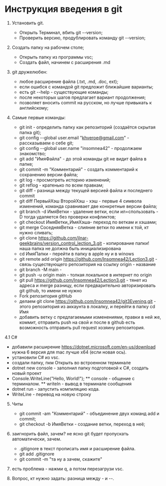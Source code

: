 # Инструкция введения в git

1. Установить git.
    * Открыть Терминал, вбить git --version;
    * Проверить версию, продублировать команду git --version;

2. Создать папку на рабочем столе;
    * Открыть папку из программы vsc;
    * Создать файл, начинем с расширения .md

3. git дружелюбен:
    
    * любое расширение файла (.txt, .md, .doc, ext);
    * если ошибся с командой git предложит ближайшие варианты;
    * есть git --help - существующие команды;
    * после некоторых шагов предлагает вариант продолжения;
    * позволяет вносить commit на русском, но лучше привыкать к английскому;

4. Самые первые команды:

    * git init - определить папку как репозиторий (создаётся скрытая папка git);
    * git config --global user.email "khveroe@gmail.com" - рассказываем о себе git;
    * git config --global user.name "insomnea42" - продолжаем знакомство;
    * git add "ИмяФайла" - до этой команды git не видит файла в папке;
    * git commit -m "Комментарий" - создать комментарий к сохранению версии файла;
    * git log - просмотреть историю изменений;
    * git reflog - кратенько по всем правкам;
    * git diff - разница между текущей версией файла и последнего commit
    * git diff ПервыйХэш ВторойХэш - хэш - первые 4 символа изменений, команда сравнивает две конкретные версии файла;
    * git branch -d ИмяВетки - удаление ветки, если ил=спользовать -D тогда удаляется без проверки конфликтов;
    * git checkout ИмяВетки_ИмяХэша- переход по веткам и хэшами;
    * git merge СоседняяВетка - слияние ветки по имени к той, кт нужно сливать;
    * git clone https://github.com/ilnar-geekbrains/version_control_lection_3.git - копирование папки! наша папка не должна быть инициализирована
    * cd ИмяПапки - перейти в папку в apple ну и в winows
    * git remote add origin https://github.com/Insomnea42/Lection3.git - связь существующего репозитория на ссылку origin - название
    * git branch -M main - 
    * git push -u origin main - толкая локальное в интернет по origin
    * git pull https://github.com/Insomnea42/Lection3.git - тянет из адреса и merge разницу, если предварительно авторизировать git github, то имени не нужно 
    * Fork репозитория gitHub
    * делаем git clone https://github.com/Insomnea42/git3Evening.git - этого репозитория из аккаунта в локалку, и перейти в папку cd Имя
    * добавить ветку с предлагаемыми изменениями, правки в ней же, коммит, отправить push на свой и после в github есть возможность отправить pull request хозяину репозитория.


4.1 C#
  * добавили расширение https://dotnet.microsoft.com/en-us/download нужна 6 версия для mac лучше х64 (если новая ось).
  * установили C# из vsc. 
  * создали папку, пкм Открыть во встроенном терминале
  * dotnet new console - заполнил папку подготовкой к C#, создать новый проект
  * Console.WriteLine("Hello, World!");
  ** console - общение с терминалом.
  ** writeln - вывод в терминале сообщения
  * dotnet run - запустить компиляцию кода.
  * WriteLine - перевод на новую строку

5. Читы
    * git commit -am "Комментарий" - объединение двух команд  add и commit;
    * git checkout -b ИмяВетки - создание ветки, переход в неё;

6. заигнорить файл, зачем? не ясно git будет пропускать автоматически, зачем.
   * .gitignore в текст прописать имя и расширение файла.
   * git add .gitignore
   * git commit -m "та ну а зачем, скажите" 

7. есть проблема - нажми q, а потом перезагрузи vsc.

8. Вопрос, кт нужно задать: разница между - и --.
